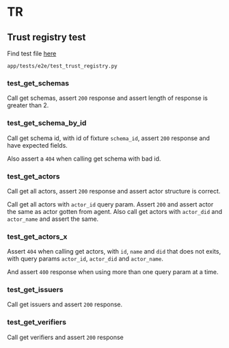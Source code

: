 # TR

## Trust registry test

Find test file [here](/app/tests/e2e/test_trust_registry.py)

`app/tests/e2e/test_trust_registry.py`

### test_get_schemas

Call get schemas, assert `200` response and assert length of response is greater than 2.

### test_get_schema_by_id

Call get schema id, with id of fixture `schema_id`, assert `200` response and have expected fields.

Also assert a `404` when calling get schema with bad id.

### test_get_actors

Call get all actors, assert `200` response and assert actor structure is correct.

Call get all actors with `actor_id` query param. Assert `200` and assert actor the same as
actor gotten from agent. Also call get actors with `actor_did` and `actor_name` and assert the same.

### test_get_actors_x

Assert `404` when calling get actors, with `id`, `name` and `did` that does not exits, with
query params `actor_id`, `actor_did` and `actor_name`.

And assert `400` response when using more than one query param at a time.

### test_get_issuers

Call get issuers and assert `200` response.

### test_get_verifiers

Call get verifiers and assert `200` response
